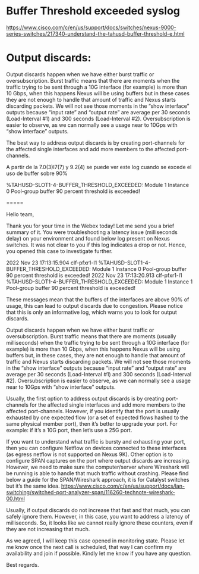 # Buffer Threshold exceeded syslog

https://www.cisco.com/c/en/us/support/docs/switches/nexus-9000-series-switches/217340-understand-the-tahusd-buffer-threshold-e.html

# Output discards:
Output discards happen when we have either burst traffic or oversubscription. 
Burst traffic means that there are moments when the traffic trying to be sent through a 10G interface (for example) is more than 10 Gbps, when this happens Nexus will be using buffers but in these cases they are not enough to handle that amount of traffic and Nexus starts discarding packets. We will not see those moments in the “show interface” outputs because “input rate” and “output rate” are average per 30 seconds (Load-Interval #1) and 300 seconds (Load-Interval #2).
Oversubscription is easier to observe, as we can normally see a usage near to 10Gps with “show interface” outputs.
 
The best way to address output discards is by creating port-channels for the affected single interfaces and add more members to the affected port-channels. 


A partir de la 7.0(3)I7(7) y 9.2(4) se puede ver este log cuando se excede el uso de buffer sobre 90%

<timestamp> <hostname> %TAHUSD-SLOT1-4-BUFFER_THRESHOLD_EXCEEDED: Module 1 Instance 0 Pool-group buffer 90 percent threshold is exceeded!
 
 =====
 
 Hello team,

Thank you for your time in the Webex today! Let me send you a brief summary of it.
You were troubleshooting a latency issue (milliseconds delay) on your environment and found below log present on Nexus switches. It was not clear to you if this log indicates a drop or not. Hence, you opened this case to investigate further.

2022 Nov 23 17:13:15.904 clf-pfxr1-l1 %TAHUSD-SLOT1-4-BUFFER_THRESHOLD_EXCEEDED: Module 1 Instance 0 Pool-group buffer 90 percent threshold is exceeded!
2022 Nov 23 17:13:20.913 clf-pfxr1-l1 %TAHUSD-SLOT1-4-BUFFER_THRESHOLD_EXCEEDED: Module 1 Instance 1 Pool-group buffer 90 percent threshold is exceeded!

These messages mean that the buffers of the interfaces are above 90% of usage, this can lead to output discards due to congestion. Please notice that this is only an informative log, which warns you to look for output discards.

Output discards happen when we have either burst traffic or oversubscription.
Burst traffic means that there are moments (usually milliseconds) when the traffic trying to be sent through a 10G interface (for example) is more than 10 Gbps, when this happens Nexus will be using buffers but, in these cases, they are not enough to handle that amount of traffic and Nexus starts discarding packets. We will not see those moments in the “show interface” outputs because “input rate” and “output rate” are average per 30 seconds (Load-Interval #1) and 300 seconds (Load-Interval #2).
Oversubscription is easier to observe, as we can normally see a usage near to 10Gps with “show interface” outputs.

Usually, the first option to address output discards is by creating port-channels for the affected single interfaces and add more members to the affected port-channels. However, if you identify that the port is usually exhausted by one expected flow (or a set of expected flows hashed to the same physical member port), then it’s better to upgrade your port. For example: if it’s a 10G port, then let’s use a 25G port.

If you want to understand what traffic is bursty and exhausting your port, then you can configure Netflow on devices connected to these interfaces (as egress netflow is not supported on Nexus 9K). Other option is to configure SPAN captures on the port where output discards are increasing. However, we need to make sure the computer/server where Wireshark will be running is able to handle that much traffic without crashing. Please find below a guide for the SPAN/Wireshark approach, it is for Catalyst switches but it’s the same idea.
https://www.cisco.com/c/en/us/support/docs/lan-switching/switched-port-analyzer-span/116260-technote-wireshark-00.html

Usually, if output discards do not increase that fast and that much, you can safely ignore them. However, in this case, you want to address a latency of milliseconds. So, it looks like we cannot really ignore these counters, even if they are not increasing that much.

As we agreed, I will keep this case opened in monitoring state. Please let me know once the next call is scheduled, that way I can confirm my availability and join if possible. Kindly let me know if you have any question.


Best regards.
